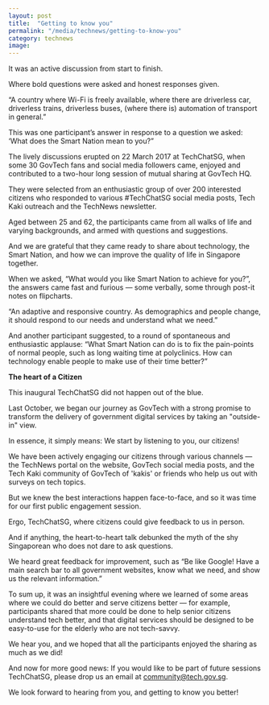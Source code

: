 ```yaml
---
layout: post
title:  "Getting to know you"
permalink: "/media/technews/getting-to-know-you"
category: technews
image: 
---
```


It was an active discussion from start to finish.

Where bold questions were asked and honest responses given. 

“A country where Wi-Fi is freely available, where there are driverless car, driverless trains, driverless buses, (where there is) automation of transport in general.”

This was one participant’s answer in response to a question we asked: ‘What does the Smart Nation mean to you?”

The lively discussions erupted on 22 March 2017 at TechChatSG, when some 30 GovTech fans and social media followers came, enjoyed and contributed to a two-hour long session of mutual sharing at GovTech HQ.

They were selected from an enthusiastic group of over 200 interested citizens who responded to various #TechChatSG social media posts, Tech Kaki outreach and the TechNews newsletter.

Aged between 25 and 62, the participants came from all walks of life and varying backgrounds, and armed with questions and suggestions.

And we are grateful that they came ready to share about technology, the Smart Nation, and how we can improve the quality of life in Singapore together.

When we asked, “What would you like Smart Nation to achieve for you?”, the answers came fast and furious — some verbally, some through post-it notes on flipcharts.

“An adaptive and responsive country. As demographics and people change, it should respond to our needs and understand what we need.”

And another participant suggested, to a round of spontaneous and enthusiastic applause: “What Smart Nation can do is to fix the pain-points of normal people, such as long waiting time at polyclinics. How can technology enable people to make use of their time better?”


**The heart of a Citizen**

This inaugural TechChatSG did not happen out of the blue.

Last October, we began our journey as GovTech with a strong promise to transform the delivery of government digital services by taking an "outside-in" view.

In essence, it simply means: We start by listening to you, our citizens!

We have been actively engaging our citizens through various channels — the TechNews portal on the website, GovTech social media posts, and the Tech Kaki community of GovTech of 'kakis' or friends who help us out with surveys on tech topics.

But we knew the best interactions happen face-to-face, and so it was time for our first public engagement session.

Ergo, TechChatSG, where citizens could give feedback to us in person.

And if anything, the heart-to-heart talk debunked the myth of the shy Singaporean who does not dare to ask questions.

We heard great feedback for improvement, such as “Be like Google! Have a main search bar to all government websites, know what we need, and show us the relevant information.”

To sum up, it was an insightful evening where we learned of some areas where we could do better and serve citizens better — for example, participants shared that more could be done to help senior citizens understand tech better, and that digital services should be designed to be easy-to-use for the elderly who are not tech-savvy.

We hear you, and we hoped that all the participants enjoyed the sharing as much as we did!

And now for more good news: If you would like to be part of future sessions TechChatSG, please drop us an email at community@tech.gov.sg.

We look forward to hearing from you, and getting to know you better!
